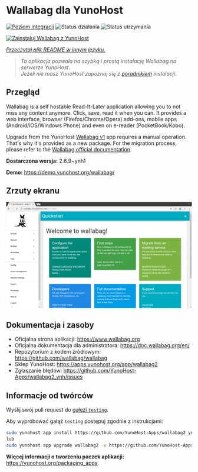 <!--
To README zostało automatycznie wygenerowane przez <https://github.com/YunoHost/apps/tree/master/tools/readme_generator>
Nie powinno być ono edytowane ręcznie.
-->

# Wallabag dla YunoHost

[![Poziom integracji](https://apps.yunohost.org/badge/integration/wallabag2)](https://ci-apps.yunohost.org/ci/apps/wallabag2/)
![Status działania](https://apps.yunohost.org/badge/state/wallabag2)
![Status utrzymania](https://apps.yunohost.org/badge/maintained/wallabag2)

[![Zainstaluj Wallabag z YunoHost](https://install-app.yunohost.org/install-with-yunohost.svg)](https://install-app.yunohost.org/?app=wallabag2)

*[Przeczytaj plik README w innym języku.](./ALL_README.md)*

> *Ta aplikacja pozwala na szybką i prostą instalację Wallabag na serwerze YunoHost.*  
> *Jeżeli nie masz YunoHost zapoznaj się z [poradnikiem](https://yunohost.org/install) instalacji.*

## Przegląd

Wallabag is a self hostable Read-It-Later application allowing you to not miss any content anymore. Click, save, read it when you can.
It provides a web interface, browser (Firefox/Chrome/Opera) add-ons, mobile apps (Android/iOS/Windows Phone) and even on e-reader (PocketBook/Kobo).

Upgrade from the YunoHost [Wallabag v1](https://github.com/YunoHost-Apps/wallabag_ynh) app requires a manual operation. That's why it's provided as a new package. For the migration process, please refer to the [Wallabag official documentation](https://doc.wallabag.org/en/user/import/wallabagv1.html).


**Dostarczona wersja:** 2.6.9~ynh1

**Demo:** <https://demo.yunohost.org/wallabag/>

## Zrzuty ekranu

![Zrzut ekranu z Wallabag](./doc/screenshots/screenshot1.webp)

## Dokumentacja i zasoby

- Oficjalna strona aplikacji: <https://www.wallabag.org>
- Oficjalna dokumentacja dla administratora: <https://doc.wallabag.org/en/>
- Repozytorium z kodem źródłowym: <https://github.com/wallabag/wallabag>
- Sklep YunoHost: <https://apps.yunohost.org/app/wallabag2>
- Zgłaszanie błędów: <https://github.com/YunoHost-Apps/wallabag2_ynh/issues>

## Informacje od twórców

Wyślij swój pull request do [gałęzi `testing`](https://github.com/YunoHost-Apps/wallabag2_ynh/tree/testing).

Aby wypróbować gałąź `testing` postępuj zgodnie z instrukcjami:

```bash
sudo yunohost app install https://github.com/YunoHost-Apps/wallabag2_ynh/tree/testing --debug
lub
sudo yunohost app upgrade wallabag2 -u https://github.com/YunoHost-Apps/wallabag2_ynh/tree/testing --debug
```

**Więcej informacji o tworzeniu paczek aplikacji:** <https://yunohost.org/packaging_apps>
